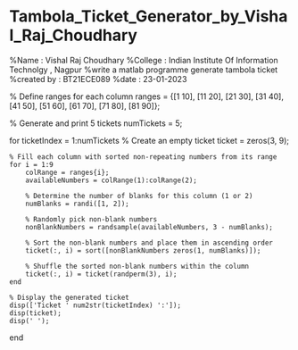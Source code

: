 # Tambola_Ticket_Generator_by_Vishal_Raj_Choudhary
%Name : Vishal Raj Choudhary
%College : Indian Institute Of Information Technolgy , Nagpur
%write a matlab programme generate tambola ticket
%created by : BT21ECE089
%date  : 23-01-2023

% Define ranges for each column
ranges = {[1 10], [11 20], [21 30], [31 40], [41 50], [51 60], [61 70], [71 80], [81 90]};

% Generate and print 5 tickets
numTickets = 5;

for ticketIndex = 1:numTickets
    % Create an empty ticket
    ticket = zeros(3, 9);

    % Fill each column with sorted non-repeating numbers from its range
    for i = 1:9
        colRange = ranges{i};
        availableNumbers = colRange(1):colRange(2);

        % Determine the number of blanks for this column (1 or 2)
        numBlanks = randi([1, 2]);

        % Randomly pick non-blank numbers
        nonBlankNumbers = randsample(availableNumbers, 3 - numBlanks);
        
        % Sort the non-blank numbers and place them in ascending order
        ticket(:, i) = sort([nonBlankNumbers zeros(1, numBlanks)]);

        % Shuffle the sorted non-blank numbers within the column
        ticket(:, i) = ticket(randperm(3), i);
    end

    % Display the generated ticket
    disp(['Ticket ' num2str(ticketIndex) ':']);
    disp(ticket);
    disp(' ');
end
